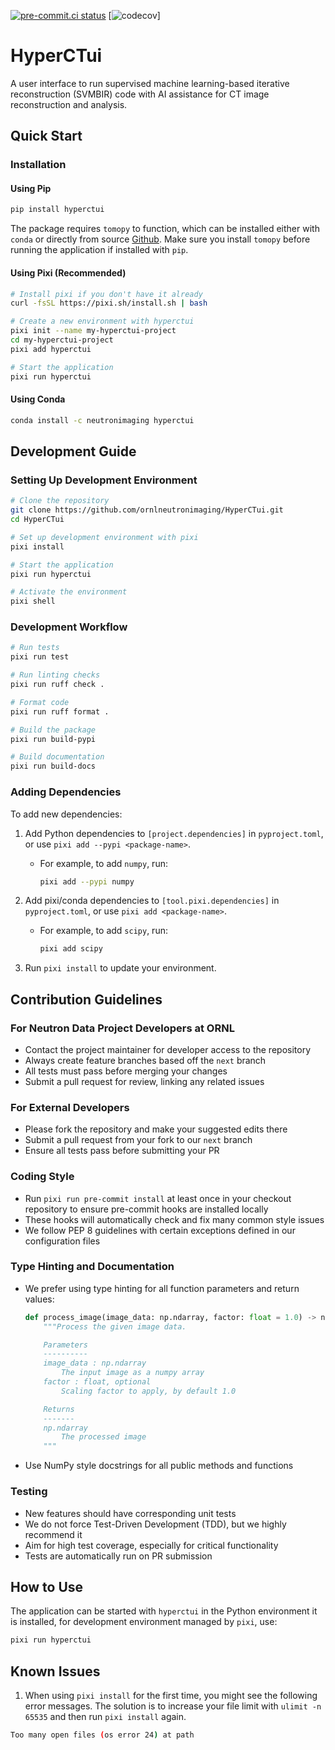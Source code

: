 [![pre-commit.ci status](https://results.pre-commit.ci/badge/github/ornlneutronimaging/HyperCTui/next.svg)](https://results.pre-commit.ci/latest/github/ornlneutronimaging/HyperCTui/next)
[![codecov](https://codecov.io/gh/ornlneutronimaging/HyperCTui/graph/badge.svg?token=OcQABZITUc)]

# HyperCTui

A user interface to run supervised machine learning-based iterative reconstruction (SVMBIR) code with AI assistance for CT image reconstruction and analysis.

## Quick Start

### Installation

#### Using Pip

```bash
pip install hyperctui
```

The package requires `tomopy` to function, which can be installed either with `conda` or directly from source [Github](https://github.com/tomopy/tomopy).
Make sure you install `tomopy` before running the application if installed with `pip`.

#### Using Pixi (Recommended)

```bash
# Install pixi if you don't have it already
curl -fsSL https://pixi.sh/install.sh | bash

# Create a new environment with hyperctui
pixi init --name my-hyperctui-project
cd my-hyperctui-project
pixi add hyperctui

# Start the application
pixi run hyperctui
```

#### Using Conda

```bash
conda install -c neutronimaging hyperctui
```

## Development Guide

### Setting Up Development Environment

```bash
# Clone the repository
git clone https://github.com/ornlneutronimaging/HyperCTui.git
cd HyperCTui

# Set up development environment with pixi
pixi install

# Start the application
pixi run hyperctui

# Activate the environment
pixi shell
```

### Development Workflow

```bash
# Run tests
pixi run test

# Run linting checks
pixi run ruff check .

# Format code
pixi run ruff format .

# Build the package
pixi run build-pypi

# Build documentation
pixi run build-docs
```

### Adding Dependencies

To add new dependencies:

1. Add Python dependencies to `[project.dependencies]` in `pyproject.toml`, or use `pixi add --pypi <package-name>`.
    - For example, to add `numpy`, run:

      ```bash
      pixi add --pypi numpy
      ```

2. Add pixi/conda dependencies to `[tool.pixi.dependencies]` in `pyproject.toml`, or use `pixi add <package-name>`.
    - For example, to add `scipy`, run:

      ```bash
      pixi add scipy
      ```

3. Run `pixi install` to update your environment.

## Contribution Guidelines

### For Neutron Data Project Developers at ORNL

- Contact the project maintainer for developer access to the repository
- Always create feature branches based off the `next` branch
- All tests must pass before merging your changes
- Submit a pull request for review, linking any related issues

### For External Developers

- Please fork the repository and make your suggested edits there
- Submit a pull request from your fork to our `next` branch
- Ensure all tests pass before submitting your PR

### Coding Style

- Run `pixi run pre-commit install` at least once in your checkout repository to ensure pre-commit hooks are installed locally
- These hooks will automatically check and fix many common style issues
- We follow PEP 8 guidelines with certain exceptions defined in our configuration files

### Type Hinting and Documentation

- We prefer using type hinting for all function parameters and return values:

  ```python
  def process_image(image_data: np.ndarray, factor: float = 1.0) -> np.ndarray:
      """Process the given image data.

      Parameters
      ----------
      image_data : np.ndarray
          The input image as a numpy array
      factor : float, optional
          Scaling factor to apply, by default 1.0

      Returns
      -------
      np.ndarray
          The processed image
      """
  ```

- Use NumPy style docstrings for all public methods and functions

### Testing

- New features should have corresponding unit tests
- We do not force Test-Driven Development (TDD), but we highly recommend it
- Aim for high test coverage, especially for critical functionality
- Tests are automatically run on PR submission

## How to Use

The application can be started with `hyperctui` in the Python environment it is installed, for development environment managed by `pixi`, use:

```bash
pixi run hyperctui
```

## Known Issues

1. When using `pixi install` for the first time, you might see the following error messages. The solution is to increase your file limit with `ulimit -n 65535` and then run `pixi install` again.

```bash
Too many open files (os error 24) at path
```
